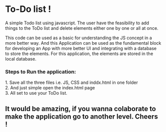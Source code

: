 <h1> To-Do list ! </h1>
A simple Todo list using javascript. The user have the feasibility to add things to the ToDo
list and delete elements either one by one or all at once.

This code can be used as a basic for understanding the JS concept in a more better way. And this Application can be 
used as the fundamental block for developing an App with more better UI and integrating
with a database to store the elements. For this application, the elements are stored in the local database. 

<h3> Steps to Run the application: </h3>
  1. Save all the three files i.e. JS, CSS and inddx.html in one folder <br>
  2. And just simple open the index.html page <br>
  3. All set to use your ToDo list. 


<h2> It would be amazing, if you wanna colaborate to make the application go to another level. Cheers ! </h2>
